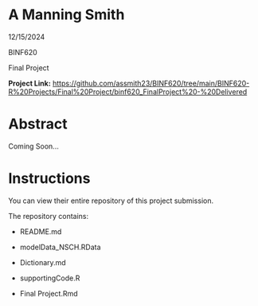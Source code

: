 # A Manning Smith

12/15/2024

BINF620

Final Project

**Project Link:** <https://github.com/assmith23/BINF620/tree/main/BINF620-R%20Projects/Final%20Project/binf620_FinalProject%20-%20Delivered>

# Abstract

Coming Soon...

# Instructions

You can view their entire repository of this project submission.

The repository contains:

-   README.md

-   modelData_NSCH.RData

-   Dictionary.md

-   supportingCode.R

-   Final Project.Rmd